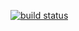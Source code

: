 [![build status](https://gitlab.com/kari.laalo/delSixTweets/badges/master/build.svg)](https://gitlab.com/kari.laalo/delSixTweets/commits/master)